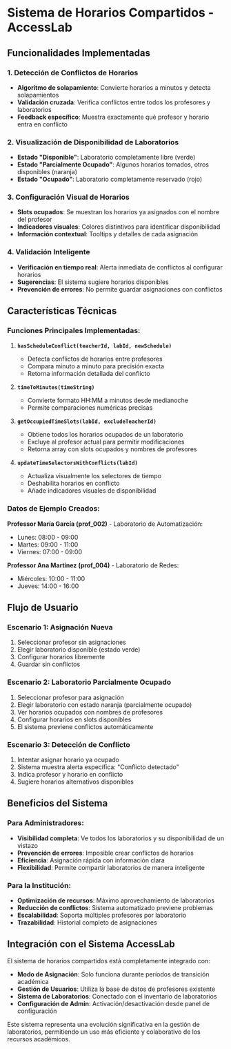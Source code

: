 # Sistema de Horarios Compartidos - AccessLab

## Funcionalidades Implementadas

### 1. **Detección de Conflictos de Horarios**
- **Algoritmo de solapamiento**: Convierte horarios a minutos y detecta solapamientos
- **Validación cruzada**: Verifica conflictos entre todos los profesores y laboratorios
- **Feedback específico**: Muestra exactamente qué profesor y horario entra en conflicto

### 2. **Visualización de Disponibilidad de Laboratorios**
- **Estado "Disponible"**: Laboratorio completamente libre (verde)
- **Estado "Parcialmente Ocupado"**: Algunos horarios tomados, otros disponibles (naranja)  
- **Estado "Ocupado"**: Laboratorio completamente reservado (rojo)

### 3. **Configuración Visual de Horarios**
- **Slots ocupados**: Se muestran los horarios ya asignados con el nombre del profesor
- **Indicadores visuales**: Colores distintivos para identificar disponibilidad
- **Información contextual**: Tooltips y detalles de cada asignación

### 4. **Validación Inteligente**
- **Verificación en tiempo real**: Alerta inmediata de conflictos al configurar horarios
- **Sugerencias**: El sistema sugiere horarios disponibles
- **Prevención de errores**: No permite guardar asignaciones con conflictos

## Características Técnicas

### Funciones Principales Implementadas:

1. **`hasScheduleConflict(teacherId, labId, newSchedule)`**
   - Detecta conflictos de horarios entre profesores
   - Compara minuto a minuto para precisión exacta
   - Retorna información detallada del conflicto

2. **`timeToMinutes(timeString)`**
   - Convierte formato HH:MM a minutos desde medianoche
   - Permite comparaciones numéricas precisas

3. **`getOccupiedTimeSlots(labId, excludeTeacherId)`**
   - Obtiene todos los horarios ocupados de un laboratorio
   - Excluye al profesor actual para permitir modificaciones
   - Retorna array con slots ocupados y nombres de profesores

4. **`updateTimeSelectorsWithConflicts(labId)`**
   - Actualiza visualmente los selectores de tiempo
   - Deshabilita horarios en conflicto
   - Añade indicadores visuales de disponibilidad

### Datos de Ejemplo Creados:

**Professor María García (prof_002)** - Laboratorio de Automatización:
- Lunes: 08:00 - 09:00
- Martes: 09:00 - 11:00  
- Viernes: 07:00 - 09:00

**Professor Ana Martínez (prof_004)** - Laboratorio de Redes:
- Miércoles: 10:00 - 11:00
- Jueves: 14:00 - 16:00

## Flujo de Usuario

### Escenario 1: Asignación Nueva
1. Seleccionar profesor sin asignaciones
2. Elegir laboratorio disponible (estado verde)
3. Configurar horarios libremente
4. Guardar sin conflictos

### Escenario 2: Laboratorio Parcialmente Ocupado
1. Seleccionar profesor para asignación
2. Elegir laboratorio con estado naranja (parcialmente ocupado)
3. Ver horarios ocupados con nombres de profesores
4. Configurar horarios en slots disponibles
5. El sistema previene conflictos automáticamente

### Escenario 3: Detección de Conflicto
1. Intentar asignar horario ya ocupado
2. Sistema muestra alerta específica: "Conflicto detectado"
3. Indica profesor y horario en conflicto
4. Sugiere horarios alternativos disponibles

## Beneficios del Sistema

### Para Administradores:
- **Visibilidad completa**: Ve todos los laboratorios y su disponibilidad de un vistazo
- **Prevención de errores**: Imposible crear conflictos de horarios
- **Eficiencia**: Asignación rápida con información clara
- **Flexibilidad**: Permite compartir laboratorios de manera inteligente

### Para la Institución:
- **Optimización de recursos**: Máximo aprovechamiento de laboratorios
- **Reducción de conflictos**: Sistema automatizado previene problemas
- **Escalabilidad**: Soporta múltiples profesores por laboratorio
- **Trazabilidad**: Historial completo de asignaciones

## Integración con el Sistema AccessLab

El sistema de horarios compartidos está completamente integrado con:

- **Modo de Asignación**: Solo funciona durante períodos de transición académica
- **Gestión de Usuarios**: Utiliza la base de datos de profesores existente
- **Sistema de Laboratorios**: Conectado con el inventario de laboratorios
- **Configuración de Admin**: Activación/desactivación desde panel de configuración

Este sistema representa una evolución significativa en la gestión de laboratorios, permitiendo un uso más eficiente y colaborativo de los recursos académicos.
